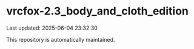 # vrcfox-2.3_body_and_cloth_edition

Last updated: 2025-06-04 23:32:30

This repository is automatically maintained.
